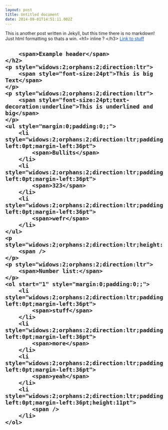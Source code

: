 ```yaml
---
layout: post
title: Untitled document
date: 2014-09-01T14:51:11.002Z
---
```

<body class="c6">
	<p style="widows:2;orphans:2;direction:ltr">
		<span>This is another post written in Jekyll, but this time there is no markdown! Just html formatting so thats a win. &lt;h1&gt; inline ? &lt;/h3&gt;</span>
		<span style="color:#1155cc;text-decoration:underline">
			<a href="http://www.google.com/url?q=http%3A%2F%2Fteentechny.org&amp;sa=D&amp;sntz=1&amp;usg=AFQjCNEEv18qt_5QBTG6P5DhLE49tZKwsA" style="color:inherit;text-decoration:inherit">Link to stuff</a>
		</span>
	</p>
	<h2 style="widows:2;orphans:2;direction:ltr;page-break-after:avoid">
		
		<span>Example header</span>
	</h2>
	<p style="widows:2;orphans:2;direction:ltr">
		<span style="font-size:24pt">This is big Text</span>
	</p>
	<p style="widows:2;orphans:2;direction:ltr">
		<span style="font-size:24pt;text-decoration:underline">This is underlined and big</span>
	</p>
	<ul style="margin:0;padding:0;;">
		<li style="widows:2;orphans:2;direction:ltr;padding-left:0pt;margin-left:36pt">
			<span>Bullits</span>
		</li>
		<li style="widows:2;orphans:2;direction:ltr;padding-left:0pt;margin-left:36pt">
			<span>323</span>
		</li>
		<li style="widows:2;orphans:2;direction:ltr;padding-left:0pt;margin-left:36pt">
			<span>wefr</span>
		</li>
	</ul>
	<p style="widows:2;orphans:2;direction:ltr;height:11pt">
		<span />
	</p>
	<p style="widows:2;orphans:2;direction:ltr">
		<span>Number list:</span>
	</p>
	<ol start="1" style="margin:0;padding:0;;">
		<li style="widows:2;orphans:2;direction:ltr;padding-left:0pt;margin-left:36pt">
			<span>stuff</span>
		</li>
		<li style="widows:2;orphans:2;direction:ltr;padding-left:0pt;margin-left:36pt">
			<span>more</span>
		</li>
		<li style="widows:2;orphans:2;direction:ltr;padding-left:0pt;margin-left:36pt">
			<span>yeah</span>
		</li>
		<li style="widows:2;orphans:2;direction:ltr;padding-left:0pt;margin-left:36pt;height:11pt">
			<span />
		</li>
	</ol>
</body>